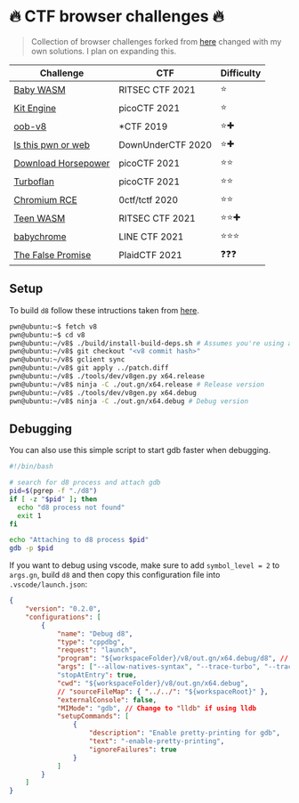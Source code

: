 # 🔥 CTF browser challenges 🔥

> Collection of browser challenges forked from [here](https://github.com/exd0tpy/CTF-browser-challenges/) changed with my own solutions. I plan on expanding this.

|Challenge|CTF|Difficulty|
|------|-----|---|
|[Baby WASM](https://github.com/Mcsky23/CTF-browser-challenges/tree/main/Baby_WASM)|RITSEC CTF 2021|⭐|
|[Kit Engine](https://github.com/Mcsky23/CTF-browser-challenges/tree/main/Kit_Engine)|picoCTF 2021|⭐|
|[oob-v8](https://github.com/Mcsky23/CTF-browser-challenges/tree/main/oob-v8)|*CTF 2019|⭐✚|
|[Is this pwn or web](https://github.com/Mcsky23/CTF-browser-challenges/tree/main/Is_this_pwn_or_web)|DownUnderCTF 2020|⭐✚|
|[Download Horsepower](https://github.com/Mcsky23/CTF-browser-challenges/tree/main/Download_Horsepower)|picoCTF 2021|⭐⭐|
|[Turboflan](https://github.com/Mcsky23/CTF-browser-challenges/tree/main/Turboflan)|picoCTF 2021|⭐⭐|
|[Chromium RCE](https://github.com/Mcsky23/CTF-browser-challenges/tree/main/chromium_rce)|0ctf/tctf 2020|⭐⭐|
|[Teen WASM](https://github.com/Mcsky23/CTF-browser-challenges/tree/main/Teen_WASM)|RITSEC CTF 2021|⭐⭐✚|
|[babychrome](https://github.com/Mcsky23/CTF-browser-challenges/tree/main/babychrome)|LINE CTF 2021|⭐⭐⭐|
|[The False Promise](https://github.com/Mcsky23/CTF-browser-challenges/tree/main/The_False_Promise)|PlaidCTF 2021|❓❓❓|

## Setup

To build `d8` follow these intructions taken from [here](https://faraz.faith/2019-12-13-starctf-oob-v8-indepth/).

```bash
pwn@ubuntu:~$ fetch v8
pwn@ubuntu:~$ cd v8
pwn@ubuntu:~/v8$ ./build/install-build-deps.sh # Assumes you're using apt
pwn@ubuntu:~/v8$ git checkout "<v8 commit hash>"
pwn@ubuntu:~/v8$ gclient sync
pwn@ubuntu:~/v8$ git apply ../patch.diff
pwn@ubuntu:~/v8$ ./tools/dev/v8gen.py x64.release
pwn@ubuntu:~/v8$ ninja -C ./out.gn/x64.release # Release version
pwn@ubuntu:~/v8$ ./tools/dev/v8gen.py x64.debug
pwn@ubuntu:~/v8$ ninja -C ./out.gn/x64.debug # Debug version
```

## Debugging

You can also use this simple script to start gdb faster when debugging.

```bash
#!/bin/bash

# search for d8 process and attach gdb
pid=$(pgrep -f "./d8")
if [ -z "$pid" ]; then
  echo "d8 process not found"
  exit 1
fi

echo "Attaching to d8 process $pid"
gdb -p $pid
```

If you want to debug using vscode, make sure to add `symbol_level = 2` to `args.gn`, build `d8` and then copy this configuration file into `.vscode/launch.json`:

```json
{
    "version": "0.2.0",
    "configurations": [
        {
            "name": "Debug d8",
            "type": "cppdbg",
            "request": "launch",
            "program": "${workspaceFolder}/v8/out.gn/x64.debug/d8", // Path to the d8 binary
            "args": ["--allow-natives-syntax", "--trace-turbo", "--trace-opt", "--trace-deopt", "--shell", "${workspaceFolder}/solve/exploit.js"], // Optional: Add arguments for the d8 binary here
            "stopAtEntry": true,
            "cwd": "${workspaceFolder}/v8/out.gn/x64.debug",
            // "sourceFileMap": { "../../": "${workspaceRoot}" },
            "externalConsole": false,
            "MIMode": "gdb", // Change to "lldb" if using lldb
            "setupCommands": [
                {
                    "description": "Enable pretty-printing for gdb",
                    "text": "-enable-pretty-printing",
                    "ignoreFailures": true
                }
            ]
        }
    ]
}
```



